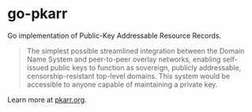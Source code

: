 # go-pkarr

Go implementation of Public-Key Addressable Resource Records.

> The simplest possible streamlined integration between the Domain Name System and peer-to-peer overlay networks,
enabling self-issued public keys to function as sovereign, publicly addressable, censorship-resistant top-level domains.
This system would be accessible to anyone capable of maintaining a private key.

Learn more at [pkarr.org](https://pkarr.org).
